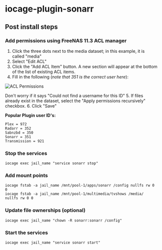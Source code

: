 # iocage-plugin-sonarr
## Post install steps
### Add permissions using FreeNAS 11.3 ACL manager
1. Click the three dots next to the media dataset; in this example, it is called "media"
2. Select "Edit ACL"
3. Click the "Add ACL Item" button. A new section will appear at the bottom of the list of existing ACL items.
4. Fill in the following (*note that 351 is the correct user here*):

![ACL Permissions](https://static.ixsystems.co/uploads/2020/02/pasted-image-0-1.png)

Don't worry if it says "Could not find a username for this ID"
5. If files already exist in the dataset, select the "Apply permissions recursively" checkbox.
6. Click "Save"

**Popular Plugin user ID's:**
```
Plex = 972
Radarr = 352
Sabnzbd = 350
Sonarr = 351
Transmission = 921
```
### Stop the services
```
iocage exec jail_name "service sonarr stop"
```
### Add mount points
```
iocage fstab -a jail_name /mnt/pool-1/apps/sonarr /config nullfs rw 0 0
iocage fstab -a jail_name /mnt/pool-1/multimedia/tvshows /media/ nullfs rw 0 0
```
### Update file ownerships (optional)
```
iocage exec jail_name "chown -R sonarr:sonarr /config"
```
### Start the services
```
iocage exec jail_name "service sonarr start"
```
